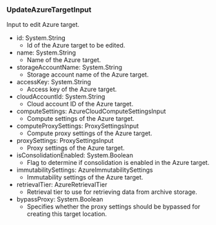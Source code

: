 ### UpdateAzureTargetInput
Input to edit Azure target.

- id: System.String
  - Id of the Azure target to be edited.
- name: System.String
  - Name of the Azure target.
- storageAccountName: System.String
  - Storage account name of the Azure target.
- accessKey: System.String
  - Access key of the Azure target.
- cloudAccountId: System.String
  - Cloud account ID of the Azure target.
- computeSettings: AzureCloudComputeSettingsInput
  - Compute settings of the Azure target.
- computeProxySettings: ProxySettingsInput
  - Compute proxy settings of the Azure target.
- proxySettings: ProxySettingsInput
  - Proxy settings of the Azure target.
- isConsolidationEnabled: System.Boolean
  - Flag to determine if consolidation is enabled in the Azure target.
- immutabilitySettings: AzureImmutabilitySettings
  - Immutability settings of the Azure target.
- retrievalTier: AzureRetrievalTier
  - Retrieval tier to use for retrieving data from archive storage.
- bypassProxy: System.Boolean
  - Specifies whether the proxy settings should be bypassed for creating this target location.
